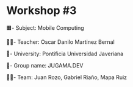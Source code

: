 # Workshop #3

🟧- Subject: Mobile Computing

👨‍🏫- Teacher: Oscar Danilo Martinez Bernal

🏦- University: Pontificia Universidad Javeriana

👑- Group name: JUGAMA.DEV

🙋‍♂️- Team: Juan Rozo, Gabriel Riaño, Mapa Ruiz
